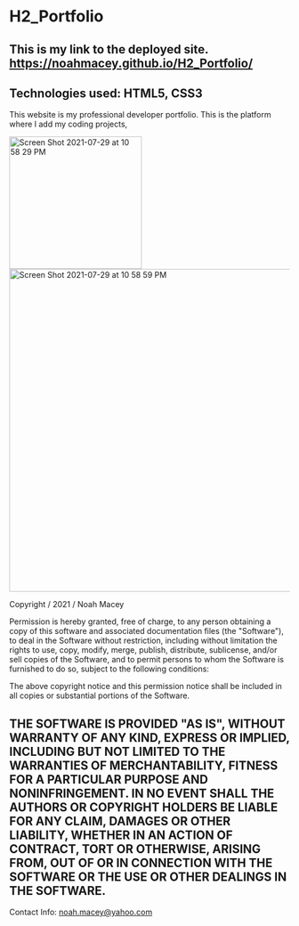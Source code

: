 # H2_Portfolio
This is my link to the deployed site. https://noahmacey.github.io/H2_Portfolio/
--------------------------------------------------------------------------------------------------------------------------------------------------------------------
Technologies used: HTML5, CSS3
--------------------------------------------------------------------------------------------------------------------------------------------------------------------
This website is my professional developer portfolio. This is the platform where I add my coding projects,

<img width="238" alt="Screen Shot 2021-07-29 at 10 58 29 PM" src="https://user-images.githubusercontent.com/84681054/127593203-f8b6f7d5-1eae-4037-be9c-d57e82632b62.png">
<img width="580" alt="Screen Shot 2021-07-29 at 10 58 59 PM" src="https://user-images.githubusercontent.com/84681054/127593217-9fe8af87-83f3-4a55-bfd0-fc8a64267f0b.png">


Copyright / 2021 / Noah Macey

Permission is hereby granted, free of charge, to any person obtaining a copy of this software and associated documentation files (the "Software"), to deal in the Software without restriction, including without limitation the rights to use, copy, modify, merge, publish, distribute, sublicense, and/or sell copies of the Software, and to permit persons to whom the Software is furnished to do so, subject to the following conditions:

The above copyright notice and this permission notice shall be included in all copies or substantial portions of the Software.

THE SOFTWARE IS PROVIDED "AS IS", WITHOUT WARRANTY OF ANY KIND, EXPRESS OR IMPLIED, INCLUDING BUT NOT LIMITED TO THE WARRANTIES OF MERCHANTABILITY, FITNESS FOR A PARTICULAR PURPOSE AND NONINFRINGEMENT. IN NO EVENT SHALL THE AUTHORS OR COPYRIGHT HOLDERS BE LIABLE FOR ANY CLAIM, DAMAGES OR OTHER LIABILITY, WHETHER IN AN ACTION OF CONTRACT, TORT OR OTHERWISE, ARISING FROM, OUT OF OR IN CONNECTION WITH THE SOFTWARE OR THE USE OR OTHER DEALINGS IN THE SOFTWARE.
-------------------------------------------------------------------------------------------------------------------------------------------------------------------
Contact Info: noah.macey@yahoo.com 
